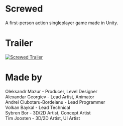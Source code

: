 # Screwed #
A first-person action singleplayer game made in Unity.

# Trailer #
[![Screwed Trailer](https://img.youtube.com/vi/e1NdGaMY-5w/0.jpg)](https://www.youtube.com/watch?v=e1NdGaMY-5w&feature=youtu.be "Screwed Trailer")

# Made by #
Oleksandr Mazur - Producer, Level Designer\
Alexandar Georgiev - Lead Artist, Animator\
Andrei Ciubotaru-Bordeianu - Lead Programmer\
Volkan Baykal - Lead Technical\
Sybren Bor - 3D/2D Artist, Concept Artist\
Tim Joosten - 3D/2D Artist, UI Artist
